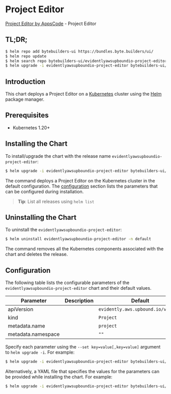 # Project Editor

[Project Editor by AppsCode](https://byte.builders) - Project Editor

## TL;DR;

```bash
$ helm repo add bytebuilders-ui https://bundles.byte.builders/ui/
$ helm repo update
$ helm search repo bytebuilders-ui/evidentlyawsupboundio-project-editor --version=v0.4.18
$ helm upgrade -i evidentlyawsupboundio-project-editor bytebuilders-ui/evidentlyawsupboundio-project-editor -n default --create-namespace --version=v0.4.18
```

## Introduction

This chart deploys a Project Editor on a [Kubernetes](http://kubernetes.io) cluster using the [Helm](https://helm.sh) package manager.

## Prerequisites

- Kubernetes 1.20+

## Installing the Chart

To install/upgrade the chart with the release name `evidentlyawsupboundio-project-editor`:

```bash
$ helm upgrade -i evidentlyawsupboundio-project-editor bytebuilders-ui/evidentlyawsupboundio-project-editor -n default --create-namespace --version=v0.4.18
```

The command deploys a Project Editor on the Kubernetes cluster in the default configuration. The [configuration](#configuration) section lists the parameters that can be configured during installation.

> **Tip**: List all releases using `helm list`

## Uninstalling the Chart

To uninstall the `evidentlyawsupboundio-project-editor`:

```bash
$ helm uninstall evidentlyawsupboundio-project-editor -n default
```

The command removes all the Kubernetes components associated with the chart and deletes the release.

## Configuration

The following table lists the configurable parameters of the `evidentlyawsupboundio-project-editor` chart and their default values.

|     Parameter      | Description |                    Default                    |
|--------------------|-------------|-----------------------------------------------|
| apiVersion         |             | <code>evidently.aws.upbound.io/v1beta1</code> |
| kind               |             | <code>Project</code>                          |
| metadata.name      |             | <code>project</code>                          |
| metadata.namespace |             | <code>""</code>                               |


Specify each parameter using the `--set key=value[,key=value]` argument to `helm upgrade -i`. For example:

```bash
$ helm upgrade -i evidentlyawsupboundio-project-editor bytebuilders-ui/evidentlyawsupboundio-project-editor -n default --create-namespace --version=v0.4.18 --set apiVersion=evidently.aws.upbound.io/v1beta1
```

Alternatively, a YAML file that specifies the values for the parameters can be provided while
installing the chart. For example:

```bash
$ helm upgrade -i evidentlyawsupboundio-project-editor bytebuilders-ui/evidentlyawsupboundio-project-editor -n default --create-namespace --version=v0.4.18 --values values.yaml
```
